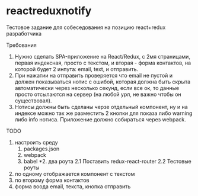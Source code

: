 # reactreduxnotify

Тестовое задание для собеседования на позицию react+redux разработчика

Требования 
1. Нужно сделать SPA-приложение на React/Redux, с 2мя страницами, первая индексная, просто с текстом, и вторая - форма контактов, на которой будет 2 инпута: email, text, и отправить. 
2. При нажатии на отправить проверяется что email не пустой и должен показываться нотис с ошибой, которая должна быть скрыта автоматически через несколько секунд, если все ок, то данные просто отсылаются на сервер (на любой урл, не важно чтобы он существовал). 
3. Нотисы должны быть сделаны черзе отдельный компонент, ну и на индексе можно так же разместить 2 кнопки для показа либо warning либо info нотиса. 
Приложение должно собираться через webpack.


TODO
1. настроить среду
	1. packages.json
	2. webpack
	3. babel
*2. два роута
	2.1 Поставить redux-react-router
	2.2 Тестовые роуты
3. по одному отображается компонент с текстом
4. по второму форма контактов
5. форма воода email, текста, кнопка отправить